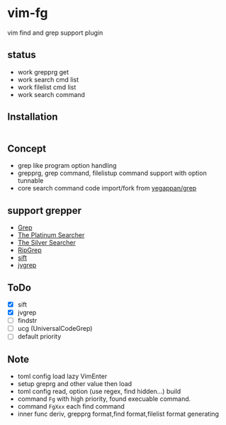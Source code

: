 # vim-fg

vim find and grep support plugin

## status

- work grepprg get
- work search cmd list
- work filelist cmd list
- work search command

## Installation

```vim
```

## Concept

- grep like program option handling
- grepprg, grep command, filelistup command support with option
  tunnable
- core search command code import/fork from [yegappan/grep](https://github.com/yegappan/grep)

## support grepper

- [Grep](https://www.gnu.org/software/grep/)
- [The Platinum Searcher](https://github.com/monochromegane/the_platinum_searcher)
- [The Silver Searcher](https://github.com/ggreer/the_silver_searcher)
- [RipGrep](https://github.com/BurntSushi/ripgrep)
- [sift](https://sift-tool.org/)
- [jvgrep](https://github.com/mattn/jvgrep)

## ToDo

- [x] sift
- [x] jvgrep
- [ ] findstr
- [ ] ucg (UniversalCodeGrep)
- [ ] default priority

## Note

- toml config load lazy VimEnter
- setup greprg and other value then load
- toml config read, option (use regex, find hidden...) build
- command `Fg` with high priority, found execuable command.
- command `FgXxx` each find command
- inner func deriv, grepprg format,find format,filelist format generating
